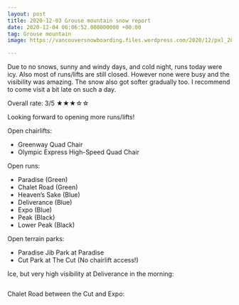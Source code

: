 ```yaml
---
layout: post
title: 2020-12-03 Grouse mountain snow report
date: 2020-12-04 06:06:52.000000000 +00:00
tag: Grouse mountain
image: https://vancouversnowboarding.files.wordpress.com/2020/12/pxl_20201203_194417757.pano_-1.jpg

---
```

<!-- wp:paragraph -->
<p>Due to no snows, sunny and windy days, and cold night, runs today were icy. Also most of runs/lifts are still closed. However none were busy and the visibility was amazing. The snow also got softer gradually too. I recommend to come visit a bit late on such a day.</p>
<!-- /wp:paragraph -->

<!-- wp:paragraph -->
<p>Overall rate: 3/5 ★★★☆☆</p>
<!-- /wp:paragraph -->

<!-- wp:paragraph -->
<p>Looking forward to opening more runs/lifts!</p>
<!-- /wp:paragraph -->

<!-- wp:paragraph -->
<p>Open chairlifts:</p>
<!-- /wp:paragraph -->

<!-- wp:list -->
<ul><li>Greenway Quad Chair</li><li>Olympic Express High-Speed Quad Chair</li></ul>
<!-- /wp:list -->

<!-- wp:paragraph -->
<p>Open runs:</p>
<!-- /wp:paragraph -->

<!-- wp:list -->
<ul><li>Paradise (Green)</li><li>Chalet Road (Green)</li><li>Heaven’s Sake (Blue)</li><li>Deliverance (Blue)</li><li>Expo (Blue)</li><li>Peak (Black)</li><li>Lower Peak (Black)</li></ul>
<!-- /wp:list -->

<!-- wp:paragraph -->
<p>Open terrain parks:</p>
<!-- /wp:paragraph -->

<!-- wp:list -->
<ul><li>Paradise Jib Park at Paradise</li><li>Cut Park at The Cut (No chairlift access!)</li></ul>
<!-- /wp:list -->

<!-- wp:paragraph -->
<p></p>
<!-- /wp:paragraph -->

<!-- wp:paragraph -->
<p>Ice, but very high visibility at Deliverance in the morning: </p>
<!-- /wp:paragraph -->

<!-- wp:image -->
<figure class="wp-block-image"><img src="https://lh3.googleusercontent.com/GolaBoYqcVUQ0O5NQGe8Y9zcMz5t0tJRQDjU_gKvw83uaxRRzurci0bJFkhvyWlTSBoOXxkE0R-OR9C0hfE2o1riMACERHJ7MVZAf1rxfT05VjicR3qgvLreBlxjzCC2DWHzNSAW8Fyp8SFt-yKI6xukJb5F9__0YRKKhg465RO5IapzToGxTL0FTXJJSW4sK1-rxUGvtQpTKT5GhzG_k1PJaPlEVNrQXPZVY2mjJi8PRIsyUC4r2xBdcAG9AkpgIpxfQyeyGsmw3As5jaMSDSkZmU0wgqv85hDQGKDLRsG3aLkeLr3k-HmCCI6MCQVPzbJS81J4hWEYNlktHyL0lXBAzkUi7-wAPZGu8HCGLJ-gYsnzc1DR-CrVTu6w_HMno8aW6k7LqlmJJAVZYz1tAuIdnnTbbDEPKI0a8Djp5dqkEX1nAZXzLED5CfIx8CBGjInPyxZLMQIJWCX9a9zkhBmUA5HnWgvtkCgR325X53l_fnVOuUk_KSBjGe74e0MfCalQWIJRa6FVCh7Ri6eOnI0q8weGPCAP4WpbDT_H3-anow9Cg4RF1DjA9lPmLqi2-v7BbSjZxMvN4SZGcit9G6uvEBL8rHe6cVj2M4I5ABY4sdFQ7UY0DJd0fj5qh5Ppo5MeTNHWdfid0lQP2rZMcPkmV1jnzfScH39fzlV1vCP7vB6Kk8L8aueik4W2ENU=w2736-h2052-no?authuser=1" alt="" /><figcaption> </figcaption></figure>
<!-- /wp:image -->

<!-- wp:paragraph -->
<p>Chalet Road between the Cut and Expo:</p>
<!-- /wp:paragraph -->

<!-- wp:image -->
<figure class="wp-block-image"><img src="https://lh3.googleusercontent.com/dwxZSs2tGrtiSSYbY1vUeDOuhxRFoBKZiKhvUzRlq9ETLDWZWxeFAArrTLcKc2VH89tH9TmIc10q2VKgu2BcX5doiATM4ofGmmKvxkFigG9VQ0FA5-ryfH_LrcN_VV_464ZPRNLwWM8v6dhwezQ0ReeB3I8SPrt-izmtQxRmp484aLsFNCYW-avb1--J_AS3-zwMNZjsssmNAogdt4NCPz9-LMlspCGJVyGTGS0Co4byniPN_VRar5OYU16sa0UdVV__9-4NV2mtIosZjmbemTojiIFrQYFy-c4OqfpfGJKA0Tyc5vvRVTLhL9_pYHSbecQBNfWUInoNC6c-tgl4Y7TTRW-QkL0bcYMykCgt2QrutcxyaXZcb5IzWgPGwpYLey0cayK3mtuOPv-D0O0SVFqtyiXynOoAgCipfptBcm99JoQ7dDcox4iTqR9MQ7ArGUa-7atixjQ3N5LvbL2yyY7jiNvGiDMAI7bmz7-yX-sVi95wOCFPC1OehGprrwoPu4nKyzULgIa6vsnbi9E5fozHG1di2TAYoeAEd1D0__gTu0ErznVPFev728wxRn4SxvHoWJWPc7ZcsA9QZYYJBGflBSs4dVkGeSm2swiirbUyNGsceRD6l6ZTYKzW157oPOtS6AyV25l5-sQqe-nsO5LaWLbzOchpbf5p0Ok_5L6fpuU_qPcYOD6iLm0RLTw=w2736-h2052-no?authuser=1" alt="" /></figure>
<!-- /wp:image -->
